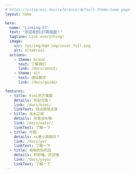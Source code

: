 ```yaml
---
# https://vitepress.dev/reference/default-theme-home-page
layout: home

hero:
  name: "Linking-ET"
  text: "欢迎来到LET群组服！"
  tagline: Link everything!
  image:
    src: res/img/bgd_img/cover_full.png
    alt: VitePress
  actions:
    - theme: brand
      text: 了解我们
      link: /docs/about/
    - theme: alt
      text: 游玩教学
      link: /docs/guide/

features:
  - title: Kimi的万事屋
    details: 欢迎光临！
    link: /docs/kimi/
    linkText: 快点我快点我
  - title: 淡水之域
    details: 杂鱼淡水喵
    link: /docs/water/
    linkText: 了解一下
  - title: 叶服
    details: xc是小南娘吗？
    link: /docs/ye/
    linkText: 了解一下
  - title: 呦呦的后花园
    details: 你好喵，欢迎喵
    link: /docs/yoyo/
    linkText: 了解一下
---
```


